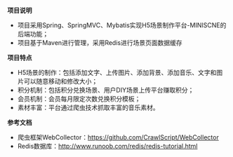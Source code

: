 <p><strong>项目说明</strong></p>
<ul>
    <li>项目采用Spring、SpringMVC、Mybatis实现H5场景制作平台-MINISCNE的后端功能；</li>
    <li>项目基于Maven进行管理，采用Redis进行场景页面数据缓存</li>
</ul>
<p><strong>项目特点</strong></p>
<ul>
    <li>H5场景的制作：包括添加文字、上传图片、添加背景、添加音乐、文字和图片可以随意移动和修改大小；</li>
    <li>积分机制：包括积分兑换场景、用户DIY场景上传平台赚取积分；</li>
    <li>会员机制：会员每月限定次数兑换积分模板；</li>
    <li>素材丰富：平台通过爬虫技术抓取丰富的音乐素材。</li>   
</ul>
<p><strong>参考文档</strong></p>
<ul>
    <li>爬虫框架WebCollector：<a href="https://github.com/CrawlScript/WebCollector">https://github.com/CrawlScript/WebCollector</a></li>
    <li>Redis数据库：<a href="http://www.runoob.com/redis/redis-tutorial.html">http://www.runoob.com/redis/redis-tutorial.html</a></li>
</ul>